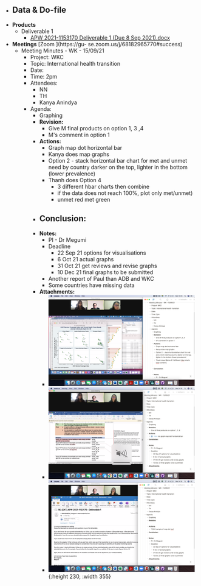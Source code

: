 - **Data & Do-file**
	-
- **Products**
	- Deliverable 1
		- [APW 2021-1153170 Deliverable 1 (Due 8 Sep 2021).docx](../assets/APW_202021-1153170_20Deliverable_201_20(Due_208_20Sep_202021)_1631710851746_0.docx)
- **Meetings** [Zoom ](https://gu- se.zoom.us/j/68182965770#success)
	- Meeting Minutes - WK - 15/09/21
		- Project: WKC
		- Topic: International health transition
		- Date:
		- Time: 2pm
		- Attendees:
			- NN
			- TH
			- Kanya Anindya
		- Agenda:
			- Graphing
			- **Revision:**
				- Give M final products on option 1, 3 ,4
				- M's comment in option 1
			- **Actions:**
				- Graph map dot horizontal bar
				- Kanya does map graphs
				- Option 2 -  stack horizontal bar chart for met and unmet need by country darker on the top, lighter in the bottom (lower prevalence)
				- Thanh does Option 4
					- 3 different hbar charts then combine
					- if the data does not reach 100%, plot only met/unmet)
					- unmet red met green
			- **Conclusion:**
				-
			- **Notes:**
				- PI - Dr Megumi
				- Deadline
					- 22 Sep 21 options for visualisations
					- 6 Oct 21 actual graphs
					- 31 Oct 21 get reviews and revise graphs
					- 10 Dec 21 final graphs to be submitted
				- Another report of Paul than ADB and WKC
				- Some countries have missing data
			- **Attachments:**
				- ![Screenshot 2021-09-15 at 14.33.49.png](../assets/Screenshot_202021-09-15_20at_2014.33.49_1631710526492_0.png)
				- ![Screenshot 2021-09-15 at 14.18.57.png](../assets/Screenshot_202021-09-15_20at_2014.18.57_1631710519808_0.png)
				- ![Screenshot 2021-09-15 at 14.16.32.png](../assets/Screenshot_202021-09-15_20at_2014.16.32_1631710554424_0.png){:height 230, :width 355}